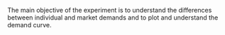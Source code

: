 The main objective of the experiment is to understand the differences between individual and market demands and to plot and understand the demand curve.
